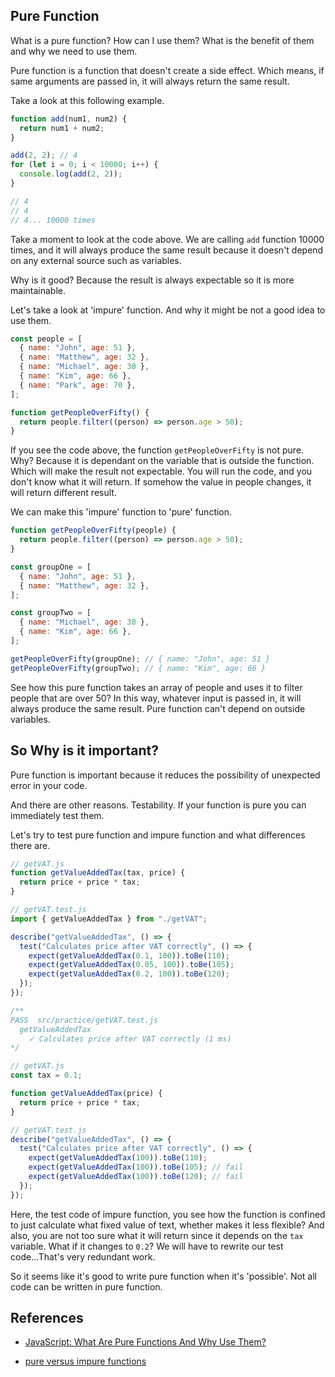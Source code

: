 ## Pure Function

What is a pure function? How can I use them?
What is the benefit of them and why we need to use them.

Pure function is a function that doesn't create a side effect. Which means, if same arguments are passed in, it will always return the same result.

Take a look at this following example.

```javascript
function add(num1, num2) {
  return num1 + num2;
}

add(2, 2); // 4
for (let i = 0; i < 10000; i++) {
  console.log(add(2, 2));
}

// 4
// 4
// 4... 10000 times
```

Take a moment to look at the code above. We are calling `add` function 10000 times, and it will always produce the same result because it doesn't depend on any external source such as variables.

Why is it good? Because the result is always expectable so it is more maintainable.

Let's take a look at 'impure' function. And why it might be not a good idea to use them.

```javascript
const people = [
  { name: "John", age: 51 },
  { name: "Matthew", age: 32 },
  { name: "Michael", age: 30 },
  { name: "Kim", age: 66 },
  { name: "Park", age: 70 },
];

function getPeopleOverFifty() {
  return people.filter((person) => person.age > 50);
}
```

If you see the code above, the function `getPeopleOverFifty` is not pure. Why? Because it is dependant on the variable that is outside the function. Which will make the result not expectable. You will run the code, and you don't know what it will return. If somehow the value in people changes, it will return different result.

We can make this 'impure' function to 'pure' function.

```javascript
function getPeopleOverFifty(people) {
  return people.filter((person) => person.age > 50);
}

const groupOne = [
  { name: "John", age: 51 },
  { name: "Matthew", age: 32 },
];

const groupTwo = [
  { name: "Michael", age: 30 },
  { name: "Kim", age: 66 },
];

getPeopleOverFifty(groupOne); // { name: "John", age: 51 }
getPeopleOverFifty(groupTwo); // { name: "Kim", age: 66 }
```

See how this pure function takes an array of people and uses it to filter people that are over 50? In this way, whatever input is passed in, it will always produce the same result. Pure function can't depend on outside variables.

## So Why is it important?

Pure function is important because it reduces the possibility of unexpected error in your code.

And there are other reasons. Testability. If your function is pure you can immediately test them.

Let's try to test pure function and impure function and what differences there are.

```javascript
// getVAT.js
function getValueAddedTax(tax, price) {
  return price + price * tax;
}

// getVAT.test.js
import { getValueAddedTax } from "./getVAT";

describe("getValueAddedTax", () => {
  test("Calculates price after VAT correctly", () => {
    expect(getValueAddedTax(0.1, 100)).toBe(110);
    expect(getValueAddedTax(0.05, 100)).toBe(105);
    expect(getValueAddedTax(0.2, 100)).toBe(120);
  });
});

/** 
PASS  src/practice/getVAT.test.js
  getValueAddedTax
    ✓ Calculates price after VAT correctly (1 ms)
*/
```

```javascript
// getVAT.js
const tax = 0.1;

function getValueAddedTax(price) {
  return price + price * tax;
}

// getVAT.test.js
describe("getValueAddedTax", () => {
  test("Calculates price after VAT correctly", () => {
    expect(getValueAddedTax(100)).toBe(110);
    expect(getValueAddedTax(100)).toBe(105); // fail
    expect(getValueAddedTax(100)).toBe(120); // fail
  });
});
```

Here, the test code of impure function, you see how the function is confined to just calculate what fixed value of text, whether makes it less flexible? And also, you are not too sure what it will return since it depends on the `tax` variable. What if it changes to `0.2`? We will have to rewrite our test code...That's very redundant work.

So it seems like it's good to write pure function when it's 'possible'. Not all code can be written in pure function.

## References

- [JavaScript: What Are Pure Functions And Why Use Them?](https://medium.com/@jamesjefferyuk/javascript-what-are-pure-functions-4d4d5392d49c)

- [pure versus impure functions](https://ultimatecourses.com/blog/pure-versus-impure-functions)
